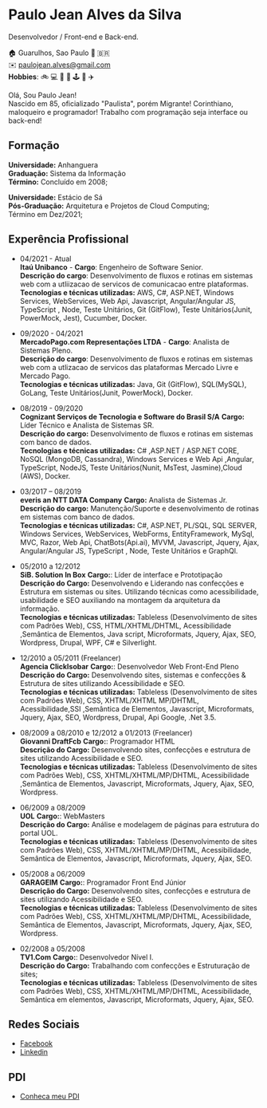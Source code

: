 # Paulo Jean Alves da Silva

Desenvolvedor / Front-end e Back-end.

:house: Guarulhos, Sao Paulo :round_pushpin: :brazil: <br>
:envelope: paulojean.alves@gmail.com <br>
**Hobbies**: :bike: :computer: :runner: :guitar: :joystick: :book: :airplane:

Olá, Sou Paulo Jean!<br>
Nascido em 85, oficializado "Paulista", porém Migrante! Corinthiano, maloqueiro e programador!
Trabalho com programação seja interface ou back-end!

## Formação

**Universidade:** Anhanguera<br>
**Graduação:** Sistema da Informação<br>
**Término:** Concluído em 2008;<br>

**Universidade:** Estácio de Sá<br>
**Pós-Graduação:** Arquitetura e Projetos de Cloud Computing;<br>
Término em Dez/2021;

## Experência Profissional

- 04/2021 - Atual<br>
  **Itaú Unibanco** -
  **Cargo**: Engenheiro de Software Senior.<br>
  **Descrição do cargo**: Desenvolvimento de fluxos e rotinas em sistemas web com a utliizacao de servicos de comunicacao entre plataformas.<br>
  **Tecnologias e técnicas utilizadas:** AWS, C#, ASP.NET, Windows Services, WebServices, Web Api, Javascript, Angular/Angular JS, TypeScript , Node, Teste Unitários, Git (GitFlow), Teste Unitários(Junit, PowerMock, Jest), Cucumber, Docker.

- 09/2020 - 04/2021<br>
  **MercadoPago.com Representações LTDA** -
  **Cargo**: Analista de Sistemas Pleno.<br>
  **Descrição do cargo**: Desenvolvimento de fluxos e rotinas em sistemas web com a utlizacao de servicos das plataformas Mercado Livre e Mercado Pago.<br>
  **Tecnologias e técnicas utilizadas:** Java, Git (GitFlow), SQL(MySQL), GoLang, Teste Unitários(Junit, PowerMock), Docker.

- 08/2019 - 09/2020 <br>
  **Cognizant Serviços de Tecnologia e Software do Brasil S/A**
  **Cargo:** Líder Técnico e Analista de Sistemas SR. <br>
  **Descrição do cargo:** Desenvolvimento de fluxos e rotinas em sistemas com banco de dados.<br>
  **Tecnologias e técnicas utilizadas:** C# ,ASP.NET / ASP.NET CORE, NoSQL (MongoDB, Cassandra), Windows Services e Web Api ,Angular, TypeScript, NodeJS, Teste Unitários(Nunit, MsTest, Jasmine),Cloud (AWS), Docker.

- 03/2017 – 08/2019 <br>
  **everis an NTT DATA Company**
  **Cargo:** Analista de Sistemas Jr. <br>
  **Descrição do cargo:** Manutenção/Suporte e desenvolvimento de rotinas em sistemas com banco de dados.<br>
  **Tecnologias e técnicas utilizadas:** C#, ASP.NET, PL/SQL, SQL SERVER, Windows Services, WebServices, WebForms, EntityFramework, MySql, MVC, Razor, Web Api, ChatBots(Api.ai), MVVM, Javascript, Jquery, Ajax, Angular/Angular JS, TypeScript , Node, Teste Unitários e GraphQl.

- 05/2010 a 12/2012 <br>
  **SiB. Solution In Box**
  **Cargo:**: Líder de interface e Prototipação <br>
  **Descrição do Cargo:** Desenvolvendo e Liderando nas confecções e Estrutura em sistemas ou sites. Utilizando técnicas como acessibilidade, usabilidade e SEO auxiliando na montagem da arquitetura da informação.<br>
  **Tecnologias e técnicas utilizadas:** Tableless (Desenvolvimento de sites com Padrões Web), CSS, HTML/XHTML/DHTML, Acessibilidade ,Semântica de Elementos, Java script, Microformats, Jquery, Ajax, SEO, Wordpress, Drupal, WPF, C# e Silverlight.

- 12/2010 a 05/2011 (Freelancer) <br>
  **Agencia ClickIsobar**
  **Cargo:**: Desenvolvedor Web Front-End Pleno<br>
  **Descrição do Cargo:** Desenvolvendo sites, sistemas e confecções & Estrutura de sites utilizando Acessibilidade e SEO.<br>
  **Tecnologias e técnicas utilizadas:** Tableless (Desenvolvimento de sites com Padrões Web), CSS, XHTML/XHTML MP/DHTML, Acessibilidade,SSI ,Semântica de Elementos, Javascript, Microformats, Jquery, Ajax, SEO, Wordpress, Drupal, Api Google, .Net 3.5.

- 08/2009 a 08/2010 e 12/2012 a 01/2013 (Freelancer) <br>
  **Giovanni DraftFcb**
  **Cargo:**: Programador HTML<br>
  **Descrição do Cargo:** Desenvolvendo sites, confecções e estrutura de sites utilizando Acessibilidade e SEO.<br>
  **Tecnologias e técnicas utilizadas:** Tableless (Desenvolvimento de sites com Padrões Web), CSS, XHTML/XHTML/MP/DHTML, Acessibilidade ,Semântica de Elementos, Javascript, Microformats, Jquery, Ajax, SEO, Wordpress.

- 06/2009 a 08/2009 <br>
  **UOL**
  **Cargo:**: WebMasters<br>
  **Descrição do Cargo:** Análise e modelagem de páginas para estrutura do portal UOL.<br>
  **Tecnologias e técnicas utilizadas:** Tableless (Desenvolvimento de sites com Padrões Web), CSS, XHTML/XHTML/MP/DHTML, Acessibilidade, Semântica de Elementos, Javascript, Microformats, Jquery, Ajax, SEO.

- 05/2008 a 06/2009 <br>
  **GARAGEIM**
  **Cargo:**: Programador Front End Júnior<br>
  **Descrição do Cargo:** Desenvolvendo sites, confecções e estrutura de sites utilizando Acessibilidade e SEO.<br>
  **Tecnologias e técnicas utilizadas:** Tableless (Desenvolvimento de sites com Padrões Web), CSS, XHTML/XHTML/MP/DHTML, Acessibilidade, Semântica de Elementos, Javascript, Microformats, Jquery, Ajax, SEO, Wordpress.

- 02/2008 a 05/2008 <br>
  **TV1.Com**
  **Cargo:**: Desenvolvedor Nível I.<br>
  **Descrição do Cargo:** Trabalhando com confecções e Estruturação de sites;<br>
  **Tecnologias e técnicas utilizadas:** Tableless (Desenvolvimento de sites com Padrões Web), CSS, XHTML/XHTML/MP/DHTML, Acessibilidade, Semântica em elementos, Javascript, Microformats, Jquery, Ajax, SEO.

## Redes Sociais

- [Facebook](https://www.facebook.com/PjMilhouse/)
- [Linkedin](https://www.linkedin.com/in/paulojeanalvesdasilva/)

## PDI

- [Conheca meu PDI](PDI.md)
